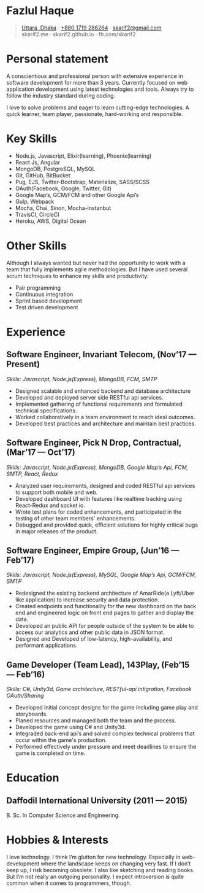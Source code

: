 # **Fazlul Haque**

> [Uttara, Dhaka](https://www.google.com.bd/maps/place/23%C2%B051'47.4%22N+90%C2%B023'32.1%22E/@23.8223387,90.4503899,12.63z/data=!4m6!3m5!1s0x3755c41f39e441b3:0x16596d76569817de!7e2!8m2!3d23.8631551!4d90.3922462?hl=en) · [+880 1719 286264](tel:+8801719286264) · skarif2@gmail.com<br />
>skarif2.me · skarif2.github.io · fb.com/skarif2

# Personal statement

A conscientious and professional person with extensive experience in software development for more than 3 years. Currently focused on web application development using latest technologies and tools. Always try to follow the industry standard during coding.

I love to solve problems and eager to learn cutting-edge technologies. A quick learner, team player, passionate, hard-working and responsible.

# Key Skills

  - Node.js, Javascript, Elixir(learning), Phoenix(learning)
  - React Js, Angular
  - MongoDB, PostgreSQL, MySQL
  - Git, GitHub, BitBucket
  - Pug, EJS, Twitter-Bootstrap, Materialize, SASS/SCSS
  - OAuth(Facebook, Google, Twitter, Git)
  - Google Map’s, GCM/FCM and other Google Api’s
  - Gulp, Webpack
  - Mocha, Chai, Sinon, Mocha-instanbut
  - TravisCI, CircleCI
  - Heroku, AWS, Digital Ocean

# Other Skills

Although I always wanted but never had the opportunity to work with a team that fully implements agile methodologies. But I have used several scrum techniques to enhance my skills and productivity:

  - Pair programming
  - Continuous integration
  - Sprint based development
  - Test driven development

# Experience

## **Software Engineer**, Invariant Telecom, (Nov’17 — Present)
_Skills: Javascript, Node.js(Express), MongoDB, FCM, SMTP_

  - Designed scalable and enhanced backend and database architecture
  - Developed and deployed server side RESTful api services.
  - Implemented gathering of functional requirements and formulated technical specifications.
  - Worked collaboratively in a team environment to reach ideal outcomes.
  - Developed best practices and architecture and maintain best practices.

## **Software Engineer**, Pick N Drop, Contractual, (Mar’17 — Oct’17)
_Skills: Javascript, Node.js(Express), MongoDB, Google Map’s Api, FCM, SMTP, React, Redux_
  - Analyzed user requirements, designed and coded RESTful api services to support both mobile and web.
  - Developed dashboard UI with features like realtime tracking using React-Redux and socket io.
  - Wrote test plans for coded enhancements, and participated in the testing of other team members' enhancements.
  - Debugged and provided quick, efficient solutions for highly critical bugs in major releases of the product.

## **Software Engineer**, Empire Group, (Jun’16 — Feb’17)
_Skills: Javascript, Node.js(Express), MySQL, Google Map’s Api, GCM/FCM, SMTP_
  - Redesigned the existing backend architecture of AmarRide(a Lyft/Uber like application) to increase security and data protection.
  - Created endpoints and functionality for the new dashboard on the back end and engineered logic on front end pages to gather and display the data.
  - Developed an public API for people outside of the system to be able to access our analytics and other public data in JSON format.
  - Designed and Developed of low-latency, high-availability, and performant applications.

## **Game Developer** (Team Lead), 143Play, (Feb’15 — Feb’16)
_Skills: C#, Unity3d, Game architecture, RESTful-api intigration, Facebook OAuth/Sharing_
  - Developed initial concept designs for the game including game play and storyboards.
  - Planed resources and managed both the team and the process.
  - Developed the game using C# and Unity3d.
  - Integraded back-end api’s and solved complex technical problems that occur within the game's production.
  - Performed effectively under pressure and meet deadlines to ensure the game is completed on time.

# Education

## **Daffodil International University** (2011 — 2015)
B. Sc. In Computer Science and Engineering.

# Hobbies & Interests

I love technology. I think I’m glutton for new technology. Especially in web-development where the landscape keeps on changing very fast. If I don’t keep up, I risk becoming obsolete. I also like sketching and reading books. But I’m not really an outgoing personality. I expect introversion is quite common when it comes to programmers, though.
